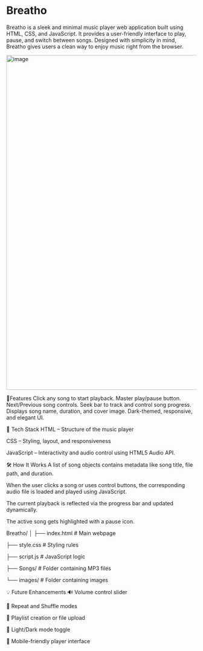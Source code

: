 # Breatho
Breatho is a sleek and minimal music player web application built using HTML, CSS, and JavaScript. It provides a user-friendly interface to play, pause, and switch between songs. Designed with simplicity in mind, Breatho gives users a clean way to enjoy music right from the browser.


<img width="1888" height="886" alt="image" src="https://github.com/user-attachments/assets/2c33280f-81f8-46bf-818c-9a1077d081e2" />



🚀Features
 Click any song to start playback.
 Master play/pause button.
 Next/Previous song controls.
 Seek bar to track and control song progress.
 Displays song name, duration, and cover image.
 Dark-themed, responsive, and elegant UI.


🔧 Tech Stack
HTML – Structure of the music player

CSS – Styling, layout, and responsiveness

JavaScript – Interactivity and audio control using HTML5 Audio API.


🛠️ How It Works
A list of song objects contains metadata like song title, file path, and duration.

When the user clicks a song or uses control buttons, the corresponding audio file is loaded and played using JavaScript.

The current playback is reflected via the progress bar and updated dynamically.

The active song gets highlighted with a pause icon.

Breatho/
│
├── index.html                 # Main webpage

├── style.css                  # Styling rules

├── script.js                  # JavaScript logic

├── Songs/                     # Folder containing MP3 files

└── images/                    # Folder containing images


💡 Future Enhancements
🔊 Volume control slider

🔁 Repeat and Shuffle modes

🎼 Playlist creation or file upload

🌙 Light/Dark mode toggle

📱 Mobile-friendly player interface

  
